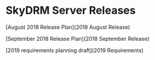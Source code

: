 # SkyDRM Server Releases
  

[August 2018 Release Plan](2018 August Release)  

[September 2018 Release Plan](2018 September Release)

[2019 requirements planning draft](2019 Requirements)